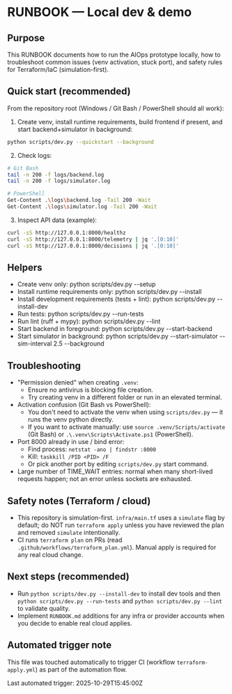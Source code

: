 RUNBOOK — Local dev & demo
=========================

Purpose
-------
This RUNBOOK documents how to run the AIOps prototype locally, how to troubleshoot common issues (venv activation, stuck port), and safety rules for Terraform/IaC (simulation-first).

Quick start (recommended)
-------------------------
From the repository root (Windows / Git Bash / PowerShell should all work):

1) Create venv, install runtime requirements, build frontend if present, and start backend+simulator in background:

```bash
python scripts/dev.py --quickstart --background
```

2) Check logs:

```bash
# Git Bash
tail -n 200 -f logs/backend.log
tail -n 200 -f logs/simulator.log

# PowerShell
Get-Content .\logs\backend.log -Tail 200 -Wait
Get-Content .\logs\simulator.log -Tail 200 -Wait
```

3) Inspect API data (example):

```bash
curl -sS http://127.0.0.1:8000/healthz
curl -sS http://127.0.0.1:8000/telemetry | jq '.[0:10]'
curl -sS http://127.0.0.1:8000/decisions | jq '.[0:10]'
```

Helpers
-------
- Create venv only:
  python scripts/dev.py --setup
- Install runtime requirements only:
  python scripts/dev.py --install
- Install development requirements (tests + lint):
  python scripts/dev.py --install-dev
- Run tests:
  python scripts/dev.py --run-tests
- Run lint (ruff + mypy):
  python scripts/dev.py --lint
- Start backend in foreground:
  python scripts/dev.py --start-backend
- Start simulator in background:
  python scripts/dev.py --start-simulator --sim-interval 2.5 --background

Troubleshooting
---------------
- "Permission denied" when creating `.venv`:
  - Ensure no antivirus is blocking file creation.
  - Try creating venv in a different folder or run in an elevated terminal.
- Activation confusion (Git Bash vs PowerShell):
  - You don't need to activate the venv when using `scripts/dev.py` — it runs the venv python directly.
  - If you want to activate manually: use `source .venv/Scripts/activate` (Git Bash) or `.\.venv\Scripts\Activate.ps1` (PowerShell).
- Port 8000 already in use / bind error:
  - Find process: `netstat -ano | findstr :8000`
  - Kill: `taskkill /PID <PID> /F`
  - Or pick another port by editing `scripts/dev.py` start command.
- Large number of TIME_WAIT entries: normal when many short-lived requests happen; not an error unless sockets are exhausted.

Safety notes (Terraform / cloud)
-------------------------------
- This repository is simulation-first. `infra/main.tf` uses a `simulate` flag by default; do NOT run `terraform apply` unless you have reviewed the plan and removed `simulate` intentionally.
- CI runs `terraform plan` on PRs (read `.github/workflows/terraform_plan.yml`). Manual apply is required for any real cloud change.

Next steps (recommended)
------------------------
- Run `python scripts/dev.py --install-dev` to install dev tools and then `python scripts/dev.py --run-tests` and `python scripts/dev.py --lint` to validate quality.
- Implement `RUNBOOK.md` additions for any infra or provider accounts when you decide to enable real cloud applies.

Automated trigger note
----------------------

This file was touched automatically to trigger CI (workflow `terraform-apply.yml`) as part of the automation flow.

Last automated trigger: 2025-10-29T15:45:00Z
